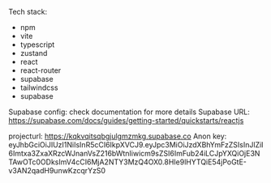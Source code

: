 Tech stack:
- npm
- vite
- typescript
- zustand
- react
- react-router
- supabase
- tailwindcss
- supabase

Supabase config:
check documentation for more details
Supabase URL: https://supabase.com/docs/guides/getting-started/quickstarts/reactjs

projecturl: https://kqkvqitsqbgjulgmzmkg.supabase.co
Anon key: eyJhbGciOiJIUzI1NiIsInR5cCI6IkpXVCJ9.eyJpc3MiOiJzdXBhYmFzZSIsInJlZiI6Imtxa3ZxaXRzcWJnanVsZ216bWtnIiwicm9sZSI6ImFub24iLCJpYXQiOjE3NTAwOTc0ODksImV4cCI6MjA2NTY3MzQ4OX0.8HIe9lHYTQiE54jPoGtE-v3AN2qadH9unwKzcqrYzS0